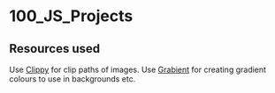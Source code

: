 # 100_JS_Projects

## Resources used

Use [Clippy](https://bennettfeely.com/clippy/) for clip paths of images.
Use [Grabient](https://www.grabient.com/) for creating gradient colours to use in backgrounds etc.
